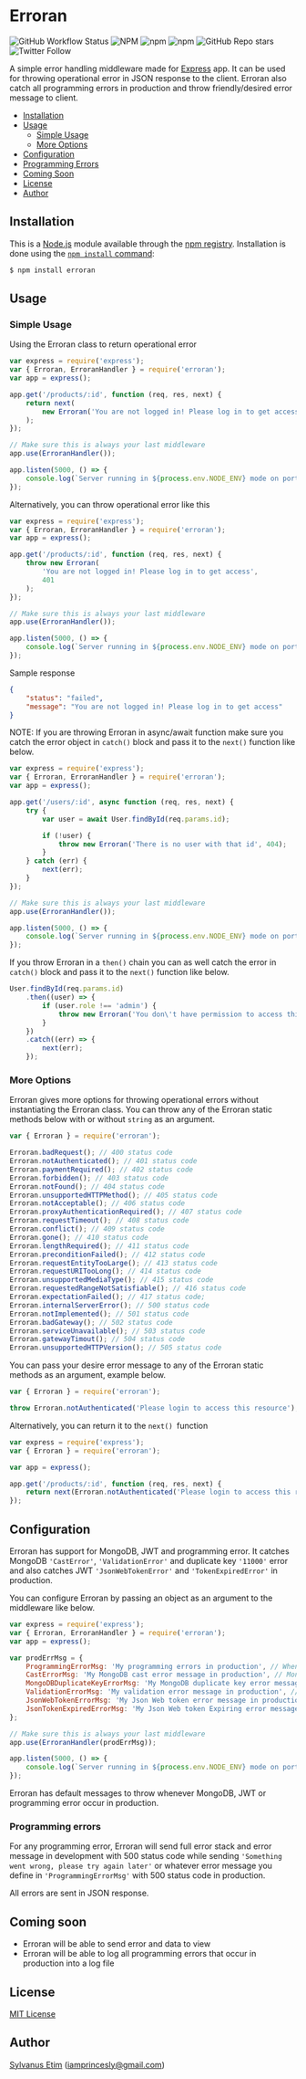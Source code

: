 # Erroran

![GitHub Workflow Status](https://img.shields.io/github/workflow/status/iamprincesly/erroran/Release?style=flat-square) ![NPM](https://img.shields.io/npm/l/erroran?style=flat-square) ![npm](https://img.shields.io/npm/v/erroran?style=flat-square) ![npm](https://img.shields.io/npm/dm/erroran?style=flat-square) ![GitHub Repo stars](https://img.shields.io/github/stars/iamprincesly/erroran?style=flat-square) ![Twitter Follow](https://img.shields.io/twitter/follow/iamprincesly?style=flat-square)

A simple error handling middleware made for [Express](http://expressjs.com/) app. It can be used for throwing operational error in JSON response to the client. Erroran also catch all programming errors in production and throw friendly/desired error message to client.

-   [Installation](#installation)
-   [Usage](#usage)
    -   [Simple Usage](#simple-usage)
    -   [More Options](#more-options)
-   [Configuration](#configuration)
-   [Programming Errors](#programming-errors)
-   [Coming Soon](#coming-soon)
-   [License](#license)
-   [Author](#author)

## Installation

This is a [Node.js](https://nodejs.org/en/) module available through the
[npm registry](https://www.npmjs.com/). Installation is done using the
[`npm install` command](https://docs.npmjs.com/getting-started/installing-npm-packages-locally):

```sh
$ npm install erroran
```

## Usage

### Simple Usage

Using the Erroran class to return operational error

```javascript
var express = require('express');
var { Erroran, ErroranHandler } = require('erroran');
var app = express();

app.get('/products/:id', function (req, res, next) {
    return next(
        new Erroran('You are not logged in! Please log in to get access', 401)
    );
});

// Make sure this is always your last middleware
app.use(ErroranHandler());

app.listen(5000, () => {
    console.log(`Server running in ${process.env.NODE_ENV} mode on port 5000`);
});
```

Alternatively, you can throw operational error like this

```javascript
var express = require('express');
var { Erroran, ErroranHandler } = require('erroran');
var app = express();

app.get('/products/:id', function (req, res, next) {
    throw new Erroran(
        'You are not logged in! Please log in to get access',
        401
    );
});

// Make sure this is always your last middleware
app.use(ErroranHandler());

app.listen(5000, () => {
    console.log(`Server running in ${process.env.NODE_ENV} mode on port 5000`);
});
```
Sample response
```json
{
    "status": "failed",
    "message": "You are not logged in! Please log in to get access"
}
```

NOTE: If you are throwing Erroran in async/await function make sure you catch the error object in ```catch()``` block and pass it to the ```next()``` function like below.

```javascript
var express = require('express');
var { Erroran, ErroranHandler } = require('erroran');
var app = express();

app.get('/users/:id', async function (req, res, next) {
    try {
        var user = await User.findById(req.params.id);

        if (!user) {
            throw new Erroran('There is no user with that id', 404);
        }
    } catch (err) {
        next(err);
    }
});

// Make sure this is always your last middleware
app.use(ErroranHandler());

app.listen(5000, () => {
    console.log(`Server running in ${process.env.NODE_ENV} mode on port 5000`);
});
```

If you throw Erroran in a `then()` chain you can as well catch the error in `catch()` block and pass it to the `next()` function like below.

```javascript
User.findById(req.params.id)
    .then((user) => {
        if (user.role !== 'admin') {
            throw new Erroran('You don\'t have permission to access this route', 403);
        }
    })
    .catch((err) => {
        next(err);
    });
```

### More Options

Erroran gives more options for throwing operational errors without instantiating the Erroran class. You can throw any of the Erroran static methods below with or without ```string``` as an argument.

```javascript
var { Erroran } = require('erroran');

Erroran.badRequest(); // 400 status code
Erroran.notAuthenticated(); // 401 status code
Erroran.paymentRequired(); // 402 status code
Erroran.forbidden(); // 403 status code
Erroran.notFound(); // 404 status code
Erroran.unsupportedHTTPMethod(); // 405 status code
Erroran.notAcceptable(); // 406 status code
Erroran.proxyAuthenticationRequired(); // 407 status code
Erroran.requestTimeout(); // 408 status code
Erroran.conflict(); // 409 status code
Erroran.gone(); // 410 status code
Erroran.lengthRequired(); // 411 status code
Erroran.preconditionFailed(); // 412 status code
Erroran.requestEntityTooLarge(); // 413 status code
Erroran.requestURITooLong(); // 414 status code
Erroran.unsupportedMediaType(); // 415 status code
Erroran.requestedRangeNotSatisfiable(); // 416 status code
Erroran.expectationFailed(); // 417 status code;
Erroran.internalServerError(); // 500 status code
Erroran.notImplemented(); // 501 status code
Erroran.badGateway(); // 502 status code
Erroran.serviceUnavailable(); // 503 status code
Erroran.gatewayTimout(); // 504 status code
Erroran.unsupportedHTTPVersion(); // 505 status code
```
You can pass your desire error message to any of the Erroran static methods as an argument, example below.

```javascript
var { Erroran } = require('erroran');

throw Erroran.notAuthenticated('Please login to access this resource');
```
Alternatively, you can return it to the ```next() ```function

```javascript
var express = require('express');
var { Erroran } = require('erroran');

var app = express();

app.get('/products/:id', function (req, res, next) {
    return next(Erroran.notAuthenticated('Please login to access this resource'));
});
```

## Configuration

Erroran has support for MongoDB, JWT and programming error. It catches MongoDB `'CastError'`, `'ValidationError'` and duplicate key `'11000'` error and also catches JWT `'JsonWebTokenError'` and `'TokenExpiredError'` in production.

You can configure Erroran by passing an object as an argument to the middleware like below.

```javascript
var express = require('express');
var { Erroran, ErroranHandler } = require('erroran');
var app = express();

var prodErrMsg = {
    ProgrammingErrorMsg: 'My programming errors in production', // When other programming error occur in production
    CastErrorMsg: 'My MongoDB cast error message in production', // MongoDB CastError
    MongoDBDuplicateKeyErrorMsg: 'My MongoDB duplicate key error message in production', // MongoDB DuplicateKeyError 11000
    ValidationErrorMsg: 'My validation error message in production', // MongoDB ValidationError
    JsonWebTokenErrorMsg: 'My Json Web token error message in production', // JWT JsonWebTokenError
    JsonTokenExpiredErrorMsg: 'My Json Web token Expiring error message in production', // TokenExpiredError
};

// Make sure this is always your last middleware
app.use(ErroranHandler(prodErrMsg));

app.listen(5000, () => {
    console.log(`Server running in ${process.env.NODE_ENV} mode on port 5000`);
});
```

Erroran has default messages to throw whenever MongoDB, JWT or programming error occur in production.

### Programming errors

For any programming error, Erroran will send full error stack and error message in development with 500 status code while sending `'Something went wrong, please try again later'` or whatever error message you define in `'ProgrammingErrorMsg'` with 500 status code in production.

All errors are sent in JSON response.

## Coming soon

-   Erroran will be able to send error and data to view
-   Erroran will be able to log all programming errors that occur in production into a log file

## License

[MIT License](http://www.opensource.org/licenses/mit-license.php)

## Author

[Sylvanus Etim](https://github.com/iamprincesly) ([iamprincesly@gmail.com](mailto:iamprincesly@gmail.com))
